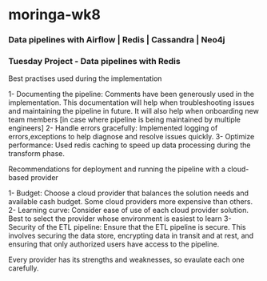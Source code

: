# moringa-wk8
<h3>Data pipelines with Airflow | Redis | Cassandra | Neo4j </h3>


<h3>Tuesday Project - Data pipelines with Redis</h3>
Best practises used during the implementation

1- Documenting the pipeline: 
Comments have been generously used in the implementation.
This documentation will help when troubleshooting issues and maintaining the pipeline in future. 
It will also help when onboarding new team members [in case where pipeline is being maintained by multiple engineers]
2- Handle errors gracefully: 
Implemented logging of errors,exceptions to help diagnose and resolve issues quickly.
3- Optimize performance: 
Used redis caching to speed up data processing during the transform phase.


Recommendations for deployment and running the pipeline with a cloud-based provider

1- Budget: 
Choose a cloud provider that balances the solution needs and available cash budget. Some cloud providers more expensive than others.
2- Learning curve:
Consider ease of use of each cloud provider solution. Best to select the provider whose environment is easiest to learn 
3- Security of the ETL pipeline:
Ensure that the ETL pipeline is secure. 
This involves securing the data store, encrypting data in transit and at rest, and ensuring that only authorized users have access to the pipeline.

Every provider has its strengths and weaknesses, so evaulate each one carefully.
